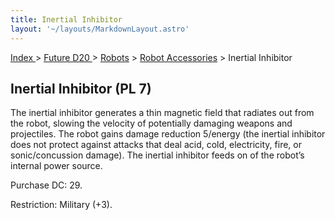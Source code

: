 ```yaml
---
title: Inertial Inhibitor
layout: '~/layouts/MarkdownLayout.astro'
---
```


[ Index ](/) > [ Future D20 ](/future.d20.srd) > [Robots](/future.d20.srd/robots) > [Robot Accessories](/future.d20.srd/robots/robot.accessories) > Inertial Inhibitor

## Inertial Inhibitor (PL 7)

The inertial inhibitor generates a thin magnetic field that radiates out from
the robot, slowing the velocity of potentially damaging weapons and
projectiles. The robot gains damage reduction 5/energy (the inertial inhibitor
does not protect against attacks that deal acid, cold, electricity, fire, or
sonic/concussion damage). The inertial inhibitor feeds on of the robot’s
internal power source.

Purchase DC: 29.

Restriction: Military (+3).

